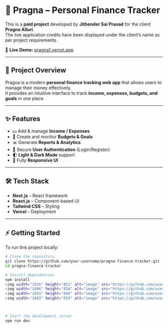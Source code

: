 # 🌟 Pragna – Personal Finance Tracker

This is a **paid project** developed by **Jithender Sai Prasad** for the client **Pragna Alluri**.  
The live application credits have been displayed under the client’s name as per project requirements.

🔗 **Live Demo:** [pragna1.vercel.app](https://pragna1.vercel.app/)

---

## 📌 Project Overview
Pragna is a modern **personal finance tracking web app** that allows users to manage their money effectively.  
It provides an intuitive interface to track **income, expenses, budgets, and goals** in one place.

---

## ✨ Features
- 💵 Add & manage **Income / Expenses**  
- 🎯 Create and monitor **Budgets & Goals**  
- 📊 Generate **Reports & Analytics**  
- 🔐 Secure **User Authentication** (Login/Register)  
- 🌓 **Light & Dark Mode** support  
- 📱 Fully **Responsive UI**  

---

## 🛠 Tech Stack
- **Next.js** – React framework  
- **React.js** – Component-based UI  
- **Tailwind CSS** – Styling  
- **Vercel** – Deployment  

---

## ⚡ Getting Started
To run this project locally:

```bash
# Clone the repository
git clone https://github.com/your-username/pragna-finance-tracker.git
cd pragna-finance-tracker

# Install dependencies
npm install
<img width="1916" height="851" alt="image" src="https://github.com/user-attachments/assets/fc33fd1c-51ce-497e-a10a-c0fc1f701253" />
<img width="1896" height="834" alt="image" src="https://github.com/user-attachments/assets/8a15f2a8-7742-4bda-96c1-997b5c54d87b" />
<img width="1891" height="848" alt="image" src="https://github.com/user-attachments/assets/78d845f4-716c-4bbc-bf5e-d9f105f82525" />
<img width="1892" height="859" alt="image" src="https://github.com/user-attachments/assets/17bf8b9d-69b8-4bf3-a945-228acdd5d64b" />



# Start the development server
npm run dev
